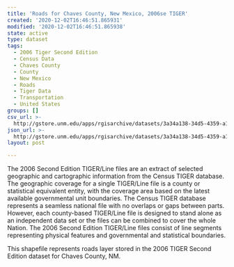 ```yaml
---
title: 'Roads for Chaves County, New Mexico, 2006se TIGER'
created: '2020-12-02T16:46:51.865931'
modified: '2020-12-02T16:46:51.865938'
state: active
type: dataset
tags:
  - 2006 Tiger Second Edition
  - Census Data
  - Chaves County
  - County
  - New Mexico
  - Roads
  - Tiger Data
  - Transportation
  - United States
groups: []
csv_url: >-
  http://gstore.unm.edu/apps/rgisarchive/datasets/3a34a138-34d5-4359-a17d-43708c98fa70/tgr2006se_chav_lka.derived.csv
json_url: >-
  http://gstore.unm.edu/apps/rgisarchive/datasets/3a34a138-34d5-4359-a17d-43708c98fa70/tgr2006se_chav_lka.derived.json
layout: post

---
```

The 2006 Second Edition TIGER/Line files are an extract of selected geographic and cartographic information from the Census TIGER database.  The geographic coverage for a single TIGER/Line file is a county or statistical equivalent entity, with the coverage area based on the latest available governmental unit boundaries. The Census TIGER database represents a seamless national file with no overlaps or gaps between parts.  However, each county-based TIGER/Line file is designed to stand alone as an independent data set or the files can be combined to cover the whole Nation.  The 2006 Second Edition  TIGER/Line files consist of line segments representing physical features and governmental and statistical boundaries.  

This shapefile represents roads layer stored in the 2006 TIGER Second Edition dataset for Chaves County, NM.
